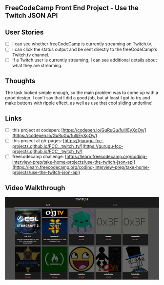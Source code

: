 ## FreeCodeCamp Front End Project - Use the Twitch JSON API

## User Stories

- [ ] I can see whether freeCodeCamp is currently streaming on Twitch.tv.
- [ ] I can click the status output and be sent directly to the freeCodeCamp's Twitch.tv channel.
- [ ] If a Twitch user is currently streaming, I can see additional details about what they are streaming.

## Thoughts

The task looked simple enough, so the main problem was to come up with a good design. I can't say that I did a good job, but at least I got to try and make buttons with ripple effect, as well as use that cool sliding underline!

## Links

- [ ] this project at codepen: [https://codepen.io/GuRuGu/full/EyXgOy/](https://codepen.io/GuRuGu/full/EyXgOy/)
- [ ] this project at gh-pages: [https://gurugu-fcc-projects.github.io/FCC__twitch_tv/](https://gurugu-fcc-projects.github.io/FCC__twitch_tv/)
- [ ] freecodecamp challenge: [https://learn.freecodecamp.org/coding-interview-prep/take-home-projects/use-the-twitch-json-api](https://learn.freecodecamp.org/coding-interview-prep/take-home-projects/use-the-twitch-json-api)

## Video Walkthrough

![](https://github.com/gurugumawaru/FCC_twitch_tv/blob/master/fcc_twitch_tv.gif)
